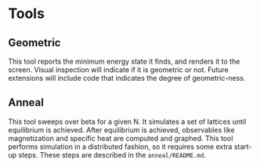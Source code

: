 # Tools
## Geometric
This tool reports the minimum energy state it finds, and renders it to the screen. 
Visual inspection will indicate if it is geometric or not.
Future extensions will include code that indicates the degree of geometric-ness.

## Anneal
This tool sweeps over beta for a given N.
It simulates a set of lattices until equilibrium is achieved.
After equilibrium is achieved, observables like magnetization and specific heat are computed and graphed.
This tool performs simulation in a distributed fashion, so it requires some extra start-up steps.
These steps are described in the `anneal/README.md`.